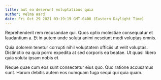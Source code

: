 ```yaml
---
title: aut ea deserunt voluptatibus quia
author: Velma Ward
date: Fri Oct 29 2021 03:19:19 GMT-0400 (Eastern Daylight Time)
---
```

Reprehenderit rem recusandae qui. Quos optio molestiae consequatur et laudantium a. Et in autem unde soluta animi nesciunt modi voluptas omnis.

 Quia dolorem tenetur corrupti nihil voluptatem officiis ut velit voluptas. Distinctio ea quia porro expedita at sed corporis ea beatae. Ut quasi libero quia soluta ipsam nobis et.

 Neque quae cum eos sunt consectetur eius quo. Quo ratione accusamus sunt. Harum debitis autem eos numquam fuga sequi qui quia quam.